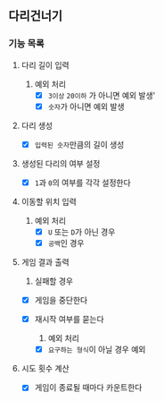 ## 다리건너기

### 기능 목록

1. 다리 길이 입력
    1. 예외 처리
        - [x] `3이상` `20이하` 가 아니면 예외 발생'
        - [x] `숫자`가 아니면 예외 발생

2. 다리 생성
    - [x] `입력된 숫자`만큼의 길이 생성

3. 생성된 다리의 여부 설정
    - [x] `1`과 `0`의 여부를 각각 설정한다

4. 이동할 위치 입력
    1. 예외 처리
        - [x] `U` 또는 `D`가 아닌 경우
        - [x] `공백`인 경우

5. 게임 결과 출력
    1. 실패할 경우

    - [x] 게임을 중단한다
    - [x] 재시작 여부를 묻는다
        1. 예외 처리

        - [x] `요구하는 형식`이 아닐 경우 예외

6. 시도 횟수 계산
    - [x] 게임이 종료될 때마다 카운트한다